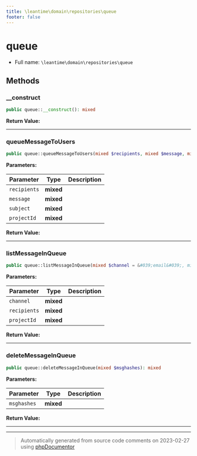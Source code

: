 ```yaml
---
title: \leantime\domain\repositories\queue
footer: false
---
```


# queue





* Full name: `\leantime\domain\repositories\queue`



## Methods

### __construct



```php
public queue::__construct(): mixed
```









**Return Value:**





---
### queueMessageToUsers



```php
public queue::queueMessageToUsers(mixed $recipients, mixed $message, mixed $subject = &quot;&quot;, mixed $projectId): mixed
```








**Parameters:**

| Parameter | Type | Description |
|-----------|------|-------------|
| `recipients` | **mixed** |  |
| `message` | **mixed** |  |
| `subject` | **mixed** |  |
| `projectId` | **mixed** |  |


**Return Value:**





---
### listMessageInQueue



```php
public queue::listMessageInQueue(mixed $channel = &#039;email&#039;, mixed $recipients = null, mixed $projectId): mixed
```








**Parameters:**

| Parameter | Type | Description |
|-----------|------|-------------|
| `channel` | **mixed** |  |
| `recipients` | **mixed** |  |
| `projectId` | **mixed** |  |


**Return Value:**





---
### deleteMessageInQueue



```php
public queue::deleteMessageInQueue(mixed $msghashes): mixed
```








**Parameters:**

| Parameter | Type | Description |
|-----------|------|-------------|
| `msghashes` | **mixed** |  |


**Return Value:**





---


---
> Automatically generated from source code comments on 2023-02-27 using [phpDocumentor](http://www.phpdoc.org/)
